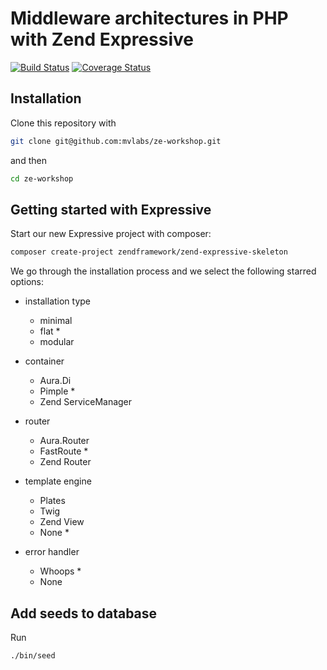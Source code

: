 # Middleware architectures in PHP with Zend Expressive

[![Build Status](https://travis-ci.org/mvlabs/ze-workshop.svg?branch=master)](https://travis-ci.org/mvlabs/ze-workshop)
[![Coverage Status](https://coveralls.io/repos/github/mvlabs/ze-workshop/badge.svg?branch=master)](https://coveralls.io/github/mvlabs/ze-workshop?branch=master)

## Installation

Clone this repository with

```bash
git clone git@github.com:mvlabs/ze-workshop.git
```

and then

```bash
cd ze-workshop
```

## Getting started with Expressive

Start our new Expressive project with composer:

```bash
composer create-project zendframework/zend-expressive-skeleton
```

We go through the installation process and we select the following starred options:

- installation type
    - minimal
    - flat *
    - modular

- container
    - Aura.Di
    - Pimple *
    - Zend ServiceManager

- router
    - Aura.Router
    - FastRoute *
    - Zend Router

- template engine
    - Plates
    - Twig
    - Zend View
    - None *

- error handler
    - Whoops *
    - None

## Add seeds to database

Run

```./bin/seed```
